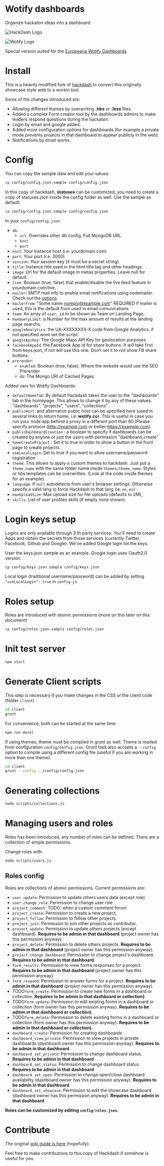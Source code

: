 Wotify dashboards
========

Organize hackaton ideas into a dashboard

![HackDash Logo](http://i.imgur.com/XLQGF3y.png)

![Wotify Logo](https://wotify.co/images/mini-logo-wotify.png)

Special version suited for the [Europeana Wotify Dashboards](https://wotify.co)

Install
===========

This is a heavily modified fork of [hackdash](https://github.com/danzajdband/hackdash) to convert this originally showcase style web to a workin tool.

Some of the changes introduced are:

- Allowing different themes by overwriting **.hbs** or **.less** files.
- Added a complex Form creator tool by the dashboards admins to make leaders respond questions during the hackaton.
- Login by email and google added.
- Added more configuration options for dashboards (for example a private mode prevents projects in that dashboard to appear publicly in the web).
- Notifications by email works.

Config
======

You can copy the sample data and edit your values:

```bash
cp config/config.json.sample config/config.json
```

In this copy of hackdash, **statuses** can be customized, you need to create a copy of statuses.json inside the config folder as well. Use the sample as default:

```bash
cp config/config.json.sample config/config.json
```

In your `config/config.json`:

* `db`:
	+ `url`: Overrides other db config. Full MongoDB URL.
	+ `host`
	+ `port`
* `host`: Your instance host (i.e. yourdomain.com)
* `port`: Your port (i.e. 3000)
* `session`: Your session key (it must be a secret string)
* `title`: Instance title used in the html title tag and other headings.
* `image`: Url for the default image in metas properties. Leave null for default.
* `live`: Boolean (true, false) that enable/disable the live feed feature in yourdomain.com/live.
* `mailer`: SMTP mail info to enable email notifications using nodemailer. Check out the [options](https://github.com/andris9/Nodemailer#setting-up-smtp)
* `mailerFrom`: "Some name <noreply@example.com>" REQUIRED if mailer is used, this is the default from used in email comunications
* `team`: An array of `user`.`_id` to be shown as Team on Landing Page.
* `maxQueryLimit`: a Number for the max amount of results at the landing page searchs.
* `googleAnalytics`: the UA-XXXXXXXX-X code from Google Analytics. if not specified wont set the script.
* `googleApiKey`: The Google Maps API Key for geolocation purposes
* `facebookAppId`: the Facebook App Id for share buttons. It will take first from keys.json, if not will use this one. Don't set it to not show FB share buttons.
* `prerender`:
	+ `enabled`: Boolean (true, false). Where the website would use the SEO Prerender
	+ `db`: The Mongo URI of Cached Pages.

Added vars for Wotify Dashboards:

* `defaultHomeTab`: By default Hackdash takes the user to the "dashboards" tab in the homepage. This allows to change it by any of these values: "dashboards", "projects", "users", "collections".
* `publicHost`: and alternative public host can be specified here (used in several links to return home, i.e: **wotify.co**). This is useful in case you run your node app behind a proxy in a different port than 80 (Please specify protocol (http://example.com or better https://example.com).
* `publicDashboardCreation` : a boolean to specify if dashboards can be created by anyone or just the users with permission "dashboard_create"
* `homeCreateProject` : Set it to true in order to show a button in the front page to create projects
* `useLocalLogin`: Set to true if you want to allow username/password registration
* `theme`: This allows to apply a custom themes to hackdash. Just put a `theme_name` with the same folder name inside `themes/theme_name`. Styles or hbs templates can be overwritten. (Look at the code inside themes for an example).
* `language`: If `null` autodetects from user's browser settings. Otherwise specify a valid lang to force Hackdash to that lang (ie: `en`, `es`)
* `maxUploadSize`: Max upload size for file uploads (defaults to 2M),
* `skills`: List of user profiles skills (if empty none shown)


Login keys setup
=================

Logins are only available through 3 th party services. You'll need to create Apps and obtain the secrets from those services (currently Twitter, Facebook, Github and Google).
We've added Google login tot the keys.

User the keys.json.sample as an example. Google login uses Oauth2.0 version.

```bash
cp config/keys.json.sample config/keys.json
```

Local login (traditional username/password) can be added by setting `"useLocalLogin": true` in `config.js`

Roles setup
===========

Roles are introduced with atomic permissions (more on this later on this document)

```bash
cp config/roles.json.sample config/roles.json
```


Init test server
=================

```bash
npm start
```

Generate Client scripts
=================

This step is necessary if you make changes in the CSS or the client code (folder `client`)

```bash
cd client
grunt
```

For convenience, both can be started at the same time:

```bash
npm run devel
```

If using themes, theme must be compiled in grunt as well. Theme is readed from
configuration `config/config.json`. Grunt task also accepts a `--config` option
to compile using a different config file (useful if you are working in more than
one theme).

```bash
cd client
grunt --config ../config/config.json
```

Generating collections
=================

```bash
node scripts/collections.js
```

Managing users and roles
========================

Roles has been introduced, any number of roles can be defined. There are a collection of simple permissions.

Change roles with:

```bash
node scripts/users.js
```

Roles config
------------

Roles are collections of atomic permissions. Current permissions are:

- `user_update`: Permission to update others users data (except role)
- `user_change_role`: Permission to change user role
- `project_comment`: TODO: when a custom comment forum
- `project_create`: Permission to create a new project.
- `project_follow`: Permission to follow other projects.
- `project_join`: Permission to join other projects as contributor.
- `project_update`: Permission to update others projects (except dashboard). **Requires to be admin in that dashboard** (project owner has this permission anyway).
- `project_delete`: Permission to delete others projects. **Requires to be admin in that dashboard** (project owner has this permission anyway).
- `project_change_dashboard`: Permission to change project's dashboard. **Requires to be admin in that dashboard**.
- `form_results`: Permission to view forms responses for a project. **Requires to be admin in that dashboard** (project owner has this permission anyway).
- `form_respond`: Permission to answer forms for a project. **Requires to be admin in that dashboard** (project owner has this permission anyway).
- TODO`form_create`: Permission to create new forms in a dashboard or collection. **Requires to be admin in that dashboard or collection)**.
- TODO`form_update`: Permission to edit existing forms in a dashboard or collection (form owner has this permission anyway). **Requires to be admin in that dashboard or collection)**.
- TODO`form_delete`: Permission to delete existing forms in a dashboard or collection (form owner has this permission anyway). **Requires to be admin in that dashboard or collection)**.
- `dashboard_create`: Permission for creating dashboards
- `dashboard_view_private`: Permission to view projects in private dashboards (dashboard owner has this permission anyway). **Requires to be admin in that dashboard**
- `dashboard_set_private`: Permission to change dashboard status. **Requires to be admin in that dashboard**
- `dashboard_set_status`: Permission to change dashboard status. **Requires to be admin in that dashboard**
- `dashboard_set_open`: Permission to change open/close dashboard availability (dashboard owner has this permission anyway). **Requires to be admin in that dashboard**
- `dashboard_set_showcase`: Permission to edit the showcase dashboard (dashboard owner has this permission anyway). **Requires to be admin in that dashboard**

**Roles can be customized by editing `config/roles.json`.**

Contribute
==========

The original [wiki guide is here](https://github.com/danzajdband/hackdash/wiki) (hopefully):

Feel free to make contributions to this copy of Hackdash if somehow is useful for you.
